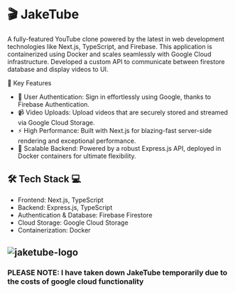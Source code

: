 # 🎬 JakeTube

A fully-featured YouTube clone powered by the latest in web development technologies like Next.js, TypeScript, and Firebase. This application is containerized using Docker and scales seamlessly with Google Cloud infrastructure. Developed a custom API to communicate between firestore database and display videos to UI.

🌟 Key Features
- 🔐 User Authentication: Sign in effortlessly using Google, thanks to Firebase Authentication.
- 📹 Video Uploads: Upload videos that are securely stored and streamed via Google Cloud Storage.
- ⚡ High Performance: Built with Next.js for blazing-fast server-side rendering and exceptional performance.
- 🚀 Scalable Backend: Powered by a robust Express.js API, deployed in Docker containers for ultimate flexibility.

## 🛠 Tech Stack 💻
- Frontend: Next.js, TypeScript
- Backend: Express.js, TypeScript
- Authentication & Database: Firebase Firestore
- Cloud Storage: Google Cloud Storage
- Containerization: Docker

![jaketube-logo](https://github.com/user-attachments/assets/a9c3e416-a4ad-4b42-b571-089ac1de7b98)
---
### PLEASE NOTE: I have taken down JakeTube temporarily due to the costs of google cloud functionality
